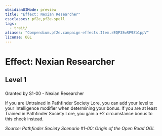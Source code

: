 ```yaml
---
obsidianUIMode: preview
title: "Effect: Nexian Researcher"
cssclasses: pf2e,pf2e-spell
tags:
  - trait/
aliases: "Compendium.pf2e.campaign-effects.Item.rEQP3SwRF9Zb1ppV"
license: OGL
---
```

# Effect: Nexian Researcher
## Level 1
### 






Granted by S1-00 - Nexian Researcher

If you are Untrained in Pathfinder Society Lore, you can add your level to your Intelligence modifier when determining your bonus. If you are at least Trained in Pathfinder Society Lore, you gain a +2 circumstance bonus to this check instead.

*Source: Pathfinder Society Scenario #1-00: Origin of the Open Road*
*OGL*